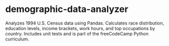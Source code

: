 # demographic-data-analyzer
Analyzes 1994 U.S. Census data using Pandas. Calculates race distribution, education levels, income brackets, work hours, and top occupations by country. Includes unit tests and is part of the freeCodeCamp Python curriculum.

